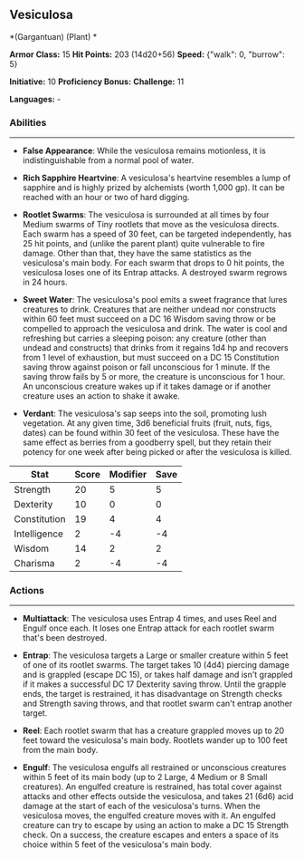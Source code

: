 ## Vesiculosa
*(Gargantuan) (Plant) *

**Armor Class:** 15
**Hit Points:** 203 (14d20+56)
**Speed:** {"walk": 0, "burrow": 5}

**Initiative:** 10
**Proficiency Bonus:**
**Challenge:** 11

**Languages:** -

### Abilities
 --- 
- **False Appearance**: While the vesiculosa remains motionless, it is indistinguishable from a normal pool of water.

- **Rich Sapphire Heartvine**: A vesiculosa's heartvine resembles a lump of sapphire and is highly prized by alchemists (worth 1,000 gp). It can be reached with an hour or two of hard digging.

- **Rootlet Swarms**: The vesiculosa is surrounded at all times by four Medium swarms of Tiny rootlets that move as the vesiculosa directs. Each swarm has a speed of 30 feet, can be targeted independently, has 25 hit points, and (unlike the parent plant) quite vulnerable to fire damage. Other than that, they have the same statistics as the vesiculosa's main body. For each swarm that drops to 0 hit points, the vesiculosa loses one of its Entrap attacks. A destroyed swarm regrows in 24 hours.

- **Sweet Water**: The vesiculosa's pool emits a sweet fragrance that lures creatures to drink. Creatures that are neither undead nor constructs within 60 feet must succeed on a DC 16 Wisdom saving throw or be compelled to approach the vesiculosa and drink. The water is cool and refreshing but carries a sleeping poison: any creature (other than undead and constructs) that drinks from it regains 1d4 hp and recovers from 1 level of exhaustion, but must succeed on a DC 15 Constitution saving throw against poison or fall unconscious for 1 minute. If the saving throw fails by 5 or more, the creature is unconscious for 1 hour. An unconscious creature wakes up if it takes damage or if another creature uses an action to shake it awake.

- **Verdant**: The vesiculosa's sap seeps into the soil, promoting lush vegetation. At any given time, 3d6 beneficial fruits (fruit, nuts, figs, dates) can be found within 30 feet of the vesiculosa. These have the same effect as berries from a goodberry spell, but they retain their potency for one week after being picked or after the vesiculosa is killed.



| Stat | Score | Modifier | Save |
| ---- | ---- | ---- | ---- |
| Strength | 20 | 5 | 5 |
| Dexterity | 10 | 0 | 0 |
| Constitution | 19 | 4 | 4 |
| Intelligence | 2 | -4 | -4 |
| Wisdom | 14 | 2 | 2 |
| Charisma | 2 | -4 | -4 |

### Actions
 --- 
- **Multiattack**: The vesiculosa uses Entrap 4 times, and uses Reel and Engulf once each. It loses one Entrap attack for each rootlet swarm that's been destroyed.

- **Entrap**: The vesiculosa targets a Large or smaller creature within 5 feet of one of its rootlet swarms. The target takes 10 (4d4) piercing damage and is grappled (escape DC 15), or takes half damage and isn't grappled if it makes a successful DC 17 Dexterity saving throw. Until the grapple ends, the target is restrained, it has disadvantage on Strength checks and Strength saving throws, and that rootlet swarm can't entrap another target.

- **Reel**: Each rootlet swarm that has a creature grappled moves up to 20 feet toward the vesiculosa's main body. Rootlets wander up to 100 feet from the main body.

- **Engulf**: The vesiculosa engulfs all restrained or unconscious creatures within 5 feet of its main body (up to 2 Large, 4 Medium or 8 Small creatures). An engulfed creature is restrained, has total cover against attacks and other effects outside the vesiculosa, and takes 21 (6d6) acid damage at the start of each of the vesiculosa's turns. When the vesiculosa moves, the engulfed creature moves with it. An engulfed creature can try to escape by using an action to make a DC 15 Strength check. On a success, the creature escapes and enters a space of its choice within 5 feet of the vesiculosa's main body.

